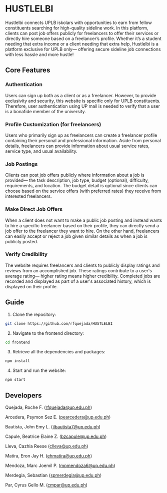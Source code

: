 # HUSTLELBI
Hustlelbi connects UPLB iskolars with opportunities to earn from fellow constituents searching for high-quality sideline work. In this platform, clients can post job offers publicly for freelancers to offer their services or directly hire someone based on a freelancer’s profile. Whether it’s a student needing that extra income or a client needing that extra help, Hustlelbi is a platform exclusive for UPLB only— offering secure sideline job connections with less hassle and more hustle! 

## Core Features
### Authentication
Users can sign up both as a client or as a freelancer. However, to provide exclusivity and security, this website is specific only for UPLB constituents. Therefore, user authentication using UP mail is needed to verify that a user is a bonafide member of the university. 
### Profile Customization (for freelancers)
Users who primarily sign up as freelancers can create a freelancer profile containing their personal and professional information. Aside from personal details, freelancers can provide information about usual service rates, service type, and usual availability.  
### Job Postings
Clients can post job offers publicly where information about a job is provided— the task description, job type, budget (optional), difficulty, requirements, and location. The budget detail is optional since clients can choose based on the service offers (with preferred rates) they receive from interested freelancers. 
### Make Direct Job Offers
When a client does not want to make a public job posting and instead wants to hire a specific freelancer based on their profile, they can directly send a job offer to the freelancer they want to hire. On the other hand, freelancers can easily accept or reject a job given similar details as when a job is publicly posted. 
### Verify Credibility
The website requires freelancers and clients to publicly display ratings and reviews from an accomplished job. These ratings contribute to a user's average rating— higher rating means higher credibility. Completed jobs are recorded and displayed as part of a user's associated history, which is displayed on their profile.

## Guide
1. Clone the repository:
```sh
git clone https://github.com/rfquejada/HUSTLELBI
```
2. Navigate to the frontend directory:
```sh
cd frontend
```
3. Retrieve all the dependencies and packages:
```sh
npm install
```
4. Start and run the website:
```sh
npm start
```

## Developers
Quejada, Roche F. (rfquejada@up.edu.ph)

Arcedera, Psymon Sez E. (pearcedera@up.edu.ph)

Bautista, John Emy L. (jlbautista7@up.edu.ph)

Capule, Beatrice Elaine Z. (bzcapule@up.edu.ph)

Lleva, Cazhia Reese (clleva@up.edu.ph)

Matira, Eron Jay H. (ehmatira@up.edu.ph)

Mendoza, Marc Joemil P. (mpmendoza6@up.edu.ph)

Merdegia, Sebastian (spmerdegia@up.edu.ph)

Par, Cyrus Gello M. (cmpar@up.edu.ph)
